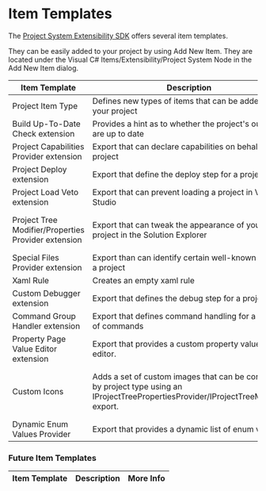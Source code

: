 Item Templates
====================

The [Project System Extensibility SDK](https://marketplace.visualstudio.com/items?itemName=VisualStudioProductTeam.VisualStudioProjectSystemExtensibilityPreview) offers several item templates.

They can be easily added to your project by using Add New Item. They are located under the Visual C# Items/Extensibility/Project System Node in the Add New Item dialog.

Item Template | Description | More Info
------------ | ------------- | -------------
Project Item Type | Defines new types of items that can be added to your project | [Custom Item Types](custom_item_types.md), [Tutorial](../overview/contentitem_types.md)
Build Up-To-Date Check extension | Provides a hint as to whether the project's outputs are up to date | [IBuildUpToDateCheckProvider](IBuildUpToDateCheckProvider.md)
Project Capabilities Provider extension | Export that can declare capabilities on behalf of a project | [IProjectCapabilitiesProvider](IProjectCapabilitiesProvider.md)
Project Deploy extension | Export that define the deploy step for a project | [IDeployProvider](IDeployProvider.md)
Project Load Veto extension | Export that can prevent loading a project in Visual Studio | [IVetoProjectLoad](IVetoProjectLoad.md)
Project Tree Modifier/Properties Provider extension | Export that can tweak the appearance of your project in the Solution Explorer | Visual Studio 2017: [IProjectPropertiesProvider](IProjectPropertiesProvider.md), Visual Studio 2015: [IProjectTreeModifier](IProjectTreeModifier.md)
Special Files Provider extension | Export than can identify certain well-known files in a project | [ISpecialFileProvider](ISpecialFileProvider.md)
Xaml Rule | Creates an empty xaml rule | [Property Pages](property_pages.md)
Custom Debugger extension | Export that defines the debug step for a project | [IDebugLaunchProvider](IDebugLaunchProvider.md)
Command Group Handler extension | Export that defines command handling for a group of commands | [Command Handlers](command_handlers.md)
Property Page Value Editor extension | Export that provides a custom property value editor. | [Property value editors](property_value_editors.md)
Custom Icons | Adds a set of custom images that can be consumed by project type using an IProjectTreePropertiesProvider/IProjectTreeModifier export. | [Provide Custom Icons](../scenario/provide_custom_icons_for_the_project_or_item_type.md) Visual Studio 2017: [IProjectPropertiesProvider](IProjectPropertiesProvider.md), Visual Studio 2015: [IProjectTreeModifier](IProjectTreeModifier.md)
Dynamic Enum Values Provider | Export that provides a dynamic list of enum values | [IDynamicEnumValuesProvider](IDynamicEnumValuesProvider.md)

### Future Item Templates
Item Template | Description | More Info
------------ | ------------- | -------------

